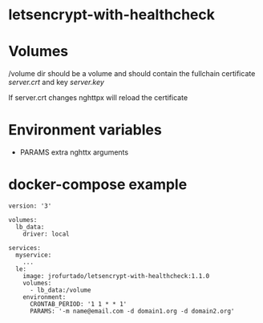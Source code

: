# letsencrypt-with-healthcheck

# Volumes
/volume dir should be a volume and should contain the fullchain certificate *server.crt* and key *server.key*

If server.crt changes nghttpx will reload the certificate

# Environment variables
* PARAMS extra nghttx arguments

# docker-compose example
~~~~
version: '3'

volumes:
  lb_data:
    driver: local

services:
  myservice:
    ...
  le:
    image: jrofurtado/letsencrypt-with-healthcheck:1.1.0
    volumes: 
      - lb_data:/volume
    environment:
      CRONTAB_PERIOD: '1 1 * * 1'
      PARAMS: '-m name@email.com -d domain1.org -d domain2.org'
